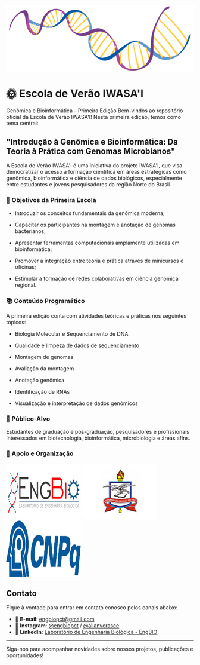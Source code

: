 
![DNA](montagemEanotacao/imgs/dnaLOGO.jpg)

# 🌞 Escola de Verão IWASA'I
Genômica e Bioinformática - Primeira Edição
Bem-vindos ao repositório oficial da Escola de Verão IWASA'I!
Nesta primeira edição, temos como tema central:

## "Introdução à Genômica e Bioinformática: Da Teoria à Prática com Genomas Microbianos"

A Escola de Verão IWASA'I é uma iniciativa do projeto IWASA'I, que visa democratizar o acesso à formação científica em áreas estratégicas como genômica, bioinformática e ciência de dados biológicos, especialmente entre estudantes e jovens pesquisadores da região Norte do Brasil.

### 🎯 Objetivos da Primeira Escola
- Introduzir os conceitos fundamentais da genômica moderna;

- Capacitar os participantes na montagem e anotação de genomas bacterianos;

- Apresentar ferramentas computacionais amplamente utilizadas em bioinformática;

- Promover a integração entre teoria e prática através de minicursos e oficinas;

- Estimular a formação de redes colaborativas em ciência genômica regional.

### 📚 Conteúdo Programático
A primeira edição conta com atividades teóricas e práticas nos seguintes tópicos:

- Biologia Molecular e Sequenciamento de DNA

- Qualidade e limpeza de dados de sequenciamento

- Montagem de genomas 

- Avaliação da montagem 

- Anotação genômica 

- Identificação de RNAs 

- Visualização e interpretação de dados genômicos

### 🔬 Público-Alvo
Estudantes de graduação e pós-graduação, pesquisadores e profissionais interessados em biotecnologia, bioinformática, microbiologia e áreas afins.

### 🤝 Apoio e Organização

<img src="montagemEanotacao/imgs/EngBio%20logo.png" alt="Laboratório de Engenharia Biológica" width="200" height="150" /> <img src="montagemEanotacao/imgs/ufpa.png" alt="UFPA" width="200" height="150" /> <img src="montagemEanotacao/imgs/CNPq.jpg" alt="CNPq" width="200" height="150" /> 


##  Contato

Fique à vontade para entrar em contato conosco pelos canais abaixo:

- 📧 **E-mail**: [engbiopct@gmail.com](mailto:engbiopct@gmail.com)
- 📸 **Instagram**: [@engbiopct](https://www.instagram.com/engbiopct) / [@allanverasce](https://www.instagram.com/allanverasce) 
- 💼 **LinkedIn**: [Laboratório de Engenharia Biológica - EngBIO](https://www.linkedin.com/in/engbiopct/)

---

Siga-nos para acompanhar novidades sobre nossos projetos, publicações e oportunidades!

